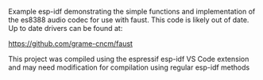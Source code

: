 Example esp-idf demonstrating the simple functions and implementation of the es8388 audio codec for use with faust. 
This code is likely out of date. Up to date drivers can be found at: 

https://github.com/grame-cncm/faust

This project was compiled using the espressif esp-idf VS Code extension and may need modification for compilation using regular esp-idf methods